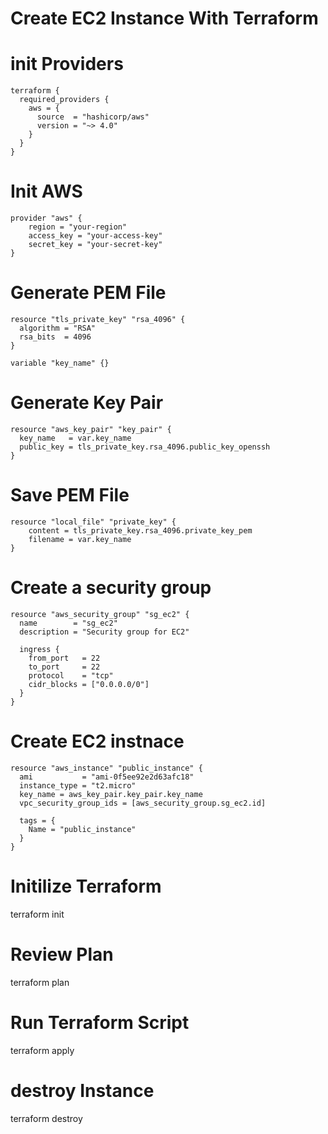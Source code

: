 # Create EC2 Instance With Terraform

# init Providers
```hcl
terraform {
  required_providers {
    aws = {
      source  = "hashicorp/aws"
      version = "~> 4.0"
    }
  }
}
```

# Init AWS
```hcl
provider "aws" {
    region = "your-region"
    access_key = "your-access-key"
    secret_key = "your-secret-key"
}
```

# Generate PEM File
```hcl
resource "tls_private_key" "rsa_4096" {
  algorithm = "RSA"
  rsa_bits  = 4096
}
```

```hcl
variable "key_name" {}
```

# Generate Key Pair
```hcl
resource "aws_key_pair" "key_pair" {
  key_name   = var.key_name
  public_key = tls_private_key.rsa_4096.public_key_openssh
}
```

# Save PEM File
```hcl
resource "local_file" "private_key" {
    content = tls_private_key.rsa_4096.private_key_pem
    filename = var.key_name
}
```

# Create a security group
```hcl
resource "aws_security_group" "sg_ec2" {
  name        = "sg_ec2"
  description = "Security group for EC2"

  ingress {
    from_port   = 22
    to_port     = 22
    protocol    = "tcp"
    cidr_blocks = ["0.0.0.0/0"]
  }
}
```

# Create EC2 instnace
```hcl
resource "aws_instance" "public_instance" {
  ami           = "ami-0f5ee92e2d63afc18"
  instance_type = "t2.micro"
  key_name = aws_key_pair.key_pair.key_name
  vpc_security_group_ids = [aws_security_group.sg_ec2.id]

  tags = {
    Name = "public_instance"
  }
}
```


# Initilize Terraform
terraform init

# Review Plan
terraform plan

# Run Terraform Script
terraform apply

# destroy Instance
terraform destroy


